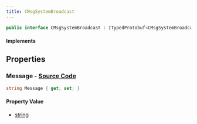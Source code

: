```yaml
---
title: CMsgSystemBroadcast
---
```


```csharp
public interface CMsgSystemBroadcast : ITypedProtobuf<CMsgSystemBroadcast>, INativeHandle
```

#### Implements

## Properties

### **Message** - [Source Code](https://github.com/swiftly-solution/swiftlys2/blob/main/managed/src/SwiftlyS2.Generated/Protobufs/Interfaces/CMsgSystemBroadcast.cs#L13)

```csharp
string Message { get; set; }
```

#### Property Value

- [string](https://learn.microsoft.com/dotnet/api/system.string)

